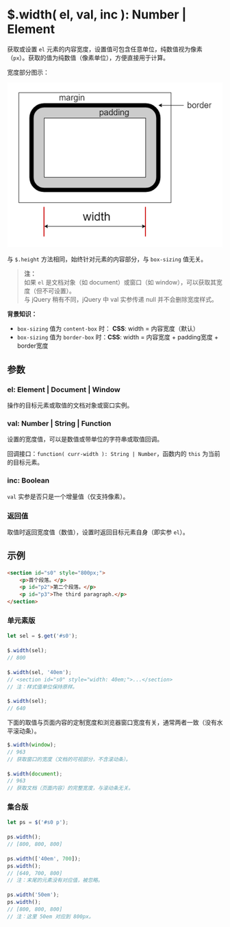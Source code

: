 # $.width( el, val, inc ): Number | Element

获取或设置 `el` 元素的内容宽度，设置值可包含任意单位，纯数值视为像素（`px`）。获取的值为纯数值（像素单位），方便直接用于计算。

宽度部分图示：

![元素的宽度部分](images/width.png)

与 `$.height` 方法相同，始终针对元素的内容部分，与 `box-sizing` 值无关。

> **注：**<br>
> 如果 `el` 是文档对象（如 document）或窗口（如 window），可以获取其宽度（但不可设置）。<br>
> 与 jQuery 稍有不同，jQuery 中 val 实参传递 null 并不会删除宽度样式。<br>

**背景知识：**

- `box-sizing` 值为 `content-box` 时： **CSS**: width = 内容宽度（默认）
- `box-sizing` 值为 `border-box` 时：**CSS**: width = 内容宽度 + padding宽度 + border宽度


## 参数

### el: Element | Document | Window

操作的目标元素或取值的文档对象或窗口实例。


### val: Number | String | Function

设置的宽度值，可以是数值或带单位的字符串或取值回调。

回调接口：`function( curr-width ): String | Number`，函数内的 `this` 为当前的目标元素。


### inc: Boolean

`val` 实参是否只是一个增量值（仅支持像素）。


### 返回值

取值时返回宽度值（数值），设置时返回目标元素自身（即实参 `el`）。


## 示例

```html
<section id="s0" style="800px;">
    <p>首个段落。</p>
    <p id="p2">第二个段落。</p>
    <p id="p3">The third paragraph.</p>
</section>
```


### 单元素版

```js
let sel = $.get('#s0');

$.width(sel);
// 800

$.width(sel, '40em');
// <section id="s0" style="width: 40em;">...</section>
// 注：样式值单位保持原样。

$.width(sel);
// 640
```

下面的取值与页面内容的定制宽度和浏览器窗口宽度有关，通常两者一致（没有水平滚动条）。

```js
$.width(window);
// 963
// 获取窗口的宽度（文档的可视部分，不含滚动条）。

$.width(document);
// 963
// 获取文档（页面内容）的完整宽度，与滚动条无关。
```


### 集合版

```js
let ps = $('#s0 p');

ps.width();
// [800, 800, 800]

ps.width(['40em', 700]);
ps.width();
// [640, 700, 800]
// 注：末尾的元素没有对应值，被忽略。

ps.width('50em');
ps.width();
// [800, 800, 800]
// 注：这里 50em 对应到 800px。
```

